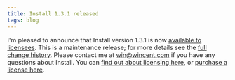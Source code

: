 ```yaml
---
title: Install 1.3.1 released
tags: blog
---
```


I'm pleased to announce that Install version 1.3.1 is now [available to licensees](http://www.wincent.com/a/products/install/download/). This is a maintenance release; for more details see the [full change history](http://www.wincent.com/a/products/install/history/). Please contact me at <win@wincent.com> if you have any questions about Install. You can [find out about licensing here](http://www.wincent.com/a/products/install/licensing/), or [purchase a license here](https://secure.wincent.com/a/products/install/purchase/).
